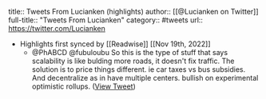 title:: Tweets From Lucianken (highlights)
author:: [[@Lucianken on Twitter]]
full-title:: "Tweets From Lucianken"
category:: #tweets
url:: https://twitter.com/Lucianken

- Highlights first synced by [[Readwise]] [[Nov 19th, 2022]]
	- @PhABCD @fubuloubu So this is the type of stuff that says scalability is like bulding more roads, it doesn't fix traffic. The solution is to price things different. ie car taxes vs bus subsidies. And decentralize as in have multiple centers. bullish on experimental optimistic rollups. ([View Tweet](https://twitter.com/Lucianken/status/1403901604781232130))